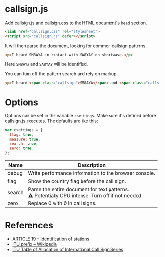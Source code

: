 # callsign.js

Add callsign.js and callsign.css to the HTML document's `head` section.
```html
<link href="callsign.css" rel="stylesheet">
<script src="callsign.js" defer></script>
```

It will then parse the document, looking for common callsign patterns.
```html
<p>I heard SM8AYA in contact with SA8YAY on shortwave.</p>
```
Here `SM8AYA` and `SA8YAY` will be identified.

You can turn off the pattern search and rely on markup.
```html
<p>I heard <span class="callsign">SM8AYA</span> and <span class="callsign">SA8YAY</span> on shortwave.</p>
```

# Options
Options can be set in the variable `csettings`. Make sure it's defined before callsign.js executes. The defaults are like this:
```javascript
var csettings = {
  flag: true,
  measure: true,
  search: true,
  zero: true
};
```

| Name | Description |
| --- | --- |
| debug | Write performance information to the browser console. |
| flag | Show the country flag before the call sign. |
| search | Parse the entire document for text patterns.<br>⚠️ Potentially CPU intense. Turn off if not needed. |
| zero | Replace 0 with 0&#x0338; in call signs. |

# References
* [ARTICLE 19 – Identification of stations](http://life.itu.int/radioclub/rr/art19.pdf)
* [ITU prefix – Wikipedia](https://en.wikipedia.org/wiki/ITU_prefix)
* [ITU Table of Allocation of International Call Sign Series](https://www.arrl.org/international-call-sign-series)
